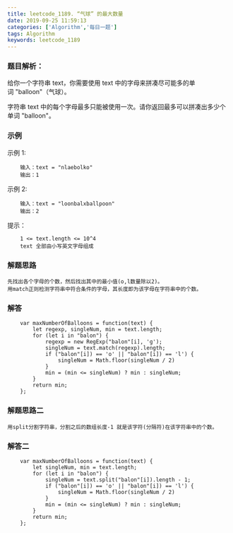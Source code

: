 ```yaml
---
title: leetcode_1189. “气球” 的最大数量
date: 2019-09-25 11:59:13
categories: ['Algorithm','每日一题']
tags: Algorithm
keywords: leetcode_1189
---
```

### 题目解析：
给你一个字符串 text，你需要使用 text 中的字母来拼凑尽可能多的单词 "balloon"（气球）。

字符串 text 中的每个字母最多只能被使用一次。请你返回最多可以拼凑出多少个单词 "balloon"。
### 示例	
示例 1:
```
    输入：text = "nlaebolko"
    输出：1
```
示例 2:
```
    输入：text = "loonbalxballpoon"
    输出：2
```
提示：
```
    1 <= text.length <= 10^4
    text 全部由小写英文字母组成
```
<!-- more -->
### 解题思路

    先找出各个字母的个数，然后找出其中的最小值(o,l数量除以2)。
    用match正则检测字符串中符合条件的字母，其长度即为该字母在字符串中的个数。
### 解答
```
    var maxNumberOfBalloons = function(text) {
        let regexp, singleNum, min = text.length;
        for (let i in "balon") {
            regexp = new RegExp("balon"[i], 'g');
            singleNum = text.match(regexp).length;
            if ("balon"[i]) == 'o' || "balon"[i]) == 'l') {
                singleNum = Math.floor(singleNum / 2)
            }
            min = (min <= singleNum) ? min : singleNum;
        }
        return min;
    };
```

### 解题思路二

    用split分割字符串，分割之后的数组长度-1 就是该字符(分隔符)在该字符串中的个数。

### 解答二
```
    var maxNumberOfBalloons = function(text) {
        let singleNum, min = text.length;
        for (let i in "balon") {
            singleNum = text.split("balon"[i]).length - 1;
            if ("balon"[i]) == 'o' || "balon"[i]) == 'l') {
                singleNum = Math.floor(singleNum / 2)
            }
            min = (min <= singleNum) ? min : singleNum;
        }
        return min;
    };

```

